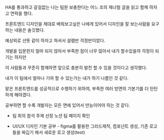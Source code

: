 HA를 통과하고 갈길없는 나는 팀원 보충한다는 어느 조의 제너럴 글을 읽고 함께 하자고 연락을 했다.

프론트엔드 디자인을 제대로 배워보고싶은 나에게 있어서 디자인을 잘 보는사람을 요구하는 내용은 솔깃했다.

예상외로 선뜻 같이 하자고 하셔서 설렘반 걱정반이었다.

개발을 입문한지 얼마 되지 않아서 부족한 점이 너무 많아서 내가 할수있을까 걱정이 되기는 하지만

이 사람들과 꾸준히 함께하면 앞으로 충분히 발전 할 수 있을 것이다고 생각했다.

내가 이 팀에서 얼마나 기여 할 수 있는가는 내가 하기 나름인 것 같다.

맡은 프론트엔드를 성공적으로 수행하기 위하여, 부족한 여러 방면의 기본기를 더 탄탄하게 해야겠다.

공부하면 할 수록 개발자는 모든 면에 있어서 만능이어야 하는 것 같다.

-   팀 회의 참석 주제 선정 노션 팀 페이지 확인

-   UI/UX 디자인 기본 공부 - figma를 활용한 그리드제작, 컴포넌트 생성, 기존 로고들을 짜깁기 해서 새로운 로고 생성(test)
